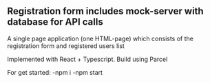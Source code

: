 ## Registration form includes mock-server with database for API calls

A single page application (one HTML-page) which consists of the registration form and registered users list

Implemented with React + Typescript.
Build using Parcel

For get started:
  -npm i
  -npm start
  
